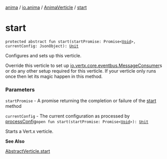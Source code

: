 [anima](../../index.md) / [io.anima](../index.md) / [AnimaVerticle](index.md) / [start](./start.md)

# start

`protected abstract fun start(startPromise: Promise<`[`Void`](https://docs.oracle.com/javase/6/docs/api/java/lang/Void.html)`>, currentConfig: JsonObject): `[`Unit`](https://kotlinlang.org/api/latest/jvm/stdlib/kotlin/-unit/index.html)

Configures and sets up this verticle.

Override this verticle to set up [io.vertx.core.eventbus.MessageConsumer](#)s or do any
other setup required for this verticle. If your verticle only runs once then let
its magic happen in this method.

### Parameters

`startPromise` - A promise returning the completion or failure of the [start](./start.md) method

`currentConfig` - The current configuration as processed by [processConfig](process-config.md)`open fun start(startPromise: Promise<`[`Void`](https://docs.oracle.com/javase/6/docs/api/java/lang/Void.html)`>): `[`Unit`](https://kotlinlang.org/api/latest/jvm/stdlib/kotlin/-unit/index.html)

Starts a Vert.x verticle.

**See Also**

[AbstractVerticle.start](#)

